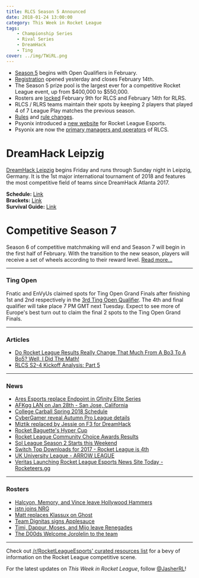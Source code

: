 ```yaml
---
title: RLCS Season 5 Announced
date: 2018-01-24 13:00:00
category: This Week in Rocket League
tags:
    - Championship Series
    - Rival Series
    - DreamHack
    - Ting
cover: ../img/TWiRL.png
---
```


-   [Season 5](http://www.rocketleagueesports.com/news/introducing-rlcs-season-5/) begins with Open Qualifiers in February.
-   [Registration](https://smash.gg/tournament/rlcs-season-5/details) opened yesterday and closes February 14th.
-   The Season 5 prize pool is the largest ever for a competitive Rocket League event, up from $400,000 to $550,000.
-   Rosters are [locked](https://www.reddit.com/r/RocketLeagueEsports/comments/7sgszl/rlcs_roster_lock_info/) February 9th for RLCS and February 14th for RLRS.
-   RLCS / RLRS teams maintain their spots by keeping 2 players that played 4 of 7 League Play matches the previous season.
-   [Rules](https://www.rocketleagueesports.com/rules/) and [rule changes](https://www.reddit.com/r/RocketLeagueEsports/comments/7shok2/rules_updatedchanged_for_rlcs_season_5/).
-   Psyonix introduced a [new website](https://www.rocketleague.com/news/new-rocket-league-esports-website/) for Rocket League Esports.
-   Psyonix are now the [primary managers and operators](https://twitter.com/CloudFuel/status/954055352764567552) of RLCS.

# DreamHack Leipzig

[DreamHack Leipzig](http://www.rocketleagueesports.com/news/dreamhack-leipzig-preview/) begins Friday and runs through Sunday night in Leipzig, Germany. It is the 1st major international tournament of 2018 and features the most competitive field of teams since DreamHack Atlanta 2017.

**Schedule:** [Link](https://open.dreamhack.com/2018/leipzig-schedule/)  
**Brackets:** [Link](https://smash.gg/tournament/dreamhack-open-leipzig-rocket-league)  
**Survival Guide:** [Link](https://open.dreamhack.com/2018/leipzig-survivalguide/)

# Competitive Season 7

Season 6 of competitive matchmaking will end and Season 7 will begin in the first half of February. With the transition to the new season, players will receive a set of wheels according to their reward level. [Read more...](https://www.rocketleague.com/news/competitive-season-7-starts-in-february/)

---

### Ting Open

Fnatic and EnVyUs claimed spots for Ting Open Grand Finals after finishing 1st and 2nd respectively in the [3rd Ting Open Qualifier](https://beta.faceit.com/en/rl_XBOX_PC/tournament/25b8b26b-f24c-4475-b92e-e66b55bfc634/brackets). The 4th and final qualifier will take place 7 PM GMT next Tuesday. Expect to see more of Europe's best turn out to claim the final 2 spots to the Ting Open Grand Finals.

---

### Articles

-   [Do Rocket League Results Really Change That Much From A Bo3 To A Bo5? Well, I Did The Math!](https://www.youtube.com/watch?v=1hATs48GpAQ)
-   [RLCS S2-4 Kickoff Analysis: Part 5](https://www.reddit.com/r/RocketLeagueEsports/comments/7rmbfx/kickoff_analysis_season_twofour_part_5_of_5/)

---

### News

-   [Ares Esports replace Endpoint in Gfinity Elite Series](https://www.reddit.com/r/RocketLeagueEsports/comments/7rhl3j/ares_esports_will_replace_endpoint_in_the_gfinity/)
-   [AFKgg LAN on Jan 28th - San Jose, California](https://www.facebook.com/events/1922722364711684/)
-   [College Carball Spring 2018 Schedule](https://twitter.com/CollegeCarball/status/954002559152349184)
-   [CyberGamer reveal Autumn Pro League details](http://octane.gg/news/cybergamer-reveal-autumn-pro-league-details/)
-   [Miztik replaced by Jessie on F3 for DreamHack](https://twitter.com/miztikRL/status/956183062190133250)
-   [Rocket Baguette's Hyper Cup](https://www.reddit.com/r/RocketLeagueEsports/comments/7rrwzb/rocket_baguettes_hypercup_1300_utc_jan_21st/)
-   [Rocket League Community Choice Awards Results](https://www.reddit.com/r/RocketLeagueEsports/comments/7rqaw0/after_over_400_votes_here_are_the_rocket_league/)
-   [Sol League Season 2 Starts this Weekend](https://smash.gg/tournament/nexus-gaming-saturday-150-na-3v3-weekly-tournament-48)
-   [Switch Top Downloads for 2017 - Rocket League is 4th](https://www.nintendo.co.jp/software/feature/switch-2017-ranking-overseas.html)
-   [UK University League - ARROW LEAGUE](https://www.reddit.com/r/RocketLeague/comments/7shyiu/uk_university_league_arrow_league/)
-   [Veritas Launching Rocket League Esports News Site Today - Rocketeers.gg](http://veritas-entertainment.gg/news/veritas-entertainment-will-launch-rocket-league-esports-magazine/)

---

### Rosters

-   [Halcyon, Memory, and Vince leave Hollywood Hammers](https://twitter.com/byHalcyon/status/953817941065306113)
-   [jstn joins NRG](https://twitter.com/NRGgg/status/954077306896748546)
-   [Matt replaces Klassux on Ghost](https://twitter.com/GhostGaming_GG/status/956208722425999361)
-   [Team Dignitas signs Applesauce](https://twitter.com/TeamDignitas/status/955919371565780994)
-   [Timi, Dappur, Moses, and Mijo leave Renegades](https://twitter.com/timifalodun/status/953814457032962049)
-   [The D00ds Welcome Jorolelin to the team](https://twitter.com/JorolelinRL/status/954068729419231232)

---

Check out [/r/RocketLeagueEsports' curated resources list](https://www.reddit.com/r/RocketLeagueEsports/wiki/links) for a bevy of information on the Rocket League competitive scene.

For the latest updates on _This Week in Rocket League_, follow [@JasherRL](https://twitter.com/JasherRL)!
